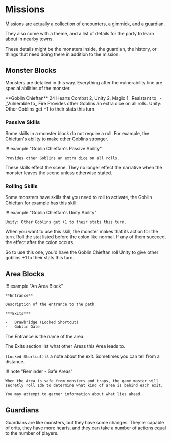 # Missions

Missions are actually a collection of encounters, a gimmick, and a guardian.

They also come with a theme, and a list of details for the party to learn about in nearby towns.

These details might be the monsters inside, the guardian, the history, or things that need doing there in addition to the mission.

## Monster Blocks

Monsters are detailed in this way. Everything after the vulnerability line are special abilities of the monster.

<div class="monster-list" markdown>
**Goblin Chieftan** 24 Hearts  
Combat 2, Unity 2, Magic 1  
_Resistant to_ -  
_Vulnerable to_ Fire  
Provides other Goblins an extra dice on all rolls.  
Unity: Other Goblins get +1 to their stats this turn.
</div>

### Passive Skills

Some skills in a monster block do not require a roll. For example, the Chieftan's ability to make other Goblins stronger.

!!! example "Goblin Chieftan's Passive Ability"

    Provides other Goblins an extra dice on all rolls.

These skills effect the scene. They no longer effect the narrative when the monster leaves the scene unless otherwise stated.

### Rolling Skills

Some monsters have skills that you need to roll to activate, the Goblin Chieftan for example has this skill:

!!! example "Goblin Chieftan's Unity Ability"

    Unity: Other Goblins get +1 to their stats this turn.

When you want to use this skill, the monster makes that its action for the turn. Roll the stat listed before the colon like normal. If any of them succeed, the effect after the colon occurs.

So to use this one, you'd have the Goblin Chieftan roll Unity to give other goblins +1 to their stats this turn.

## Area Blocks

!!! example "An Area Block"

    **Entrance**

    Description of the entrance to the path

    ***Exits***

    -   Drawbridge (Locked Shortcut)
    -   Goblin Gate

The Entrance is the name of the area.

The Exits section list what other Areas this Area leads to.

`(Locked Shortcut)` is a note about the exit. Sometimes you can tell from a distance.

!!! note "Reminder - Safe Areas"

    When the Area is safe from monsters and traps, the game master will secretly roll 1d6 to determine what kind of area is behind each exit.

    You may attempt to garner information about what lies ahead.

## Guardians

Guardians are like monsters, but they have some changes. They're capable of crits, they have more hearts, and they can take a number of actions equal to the number of players.
